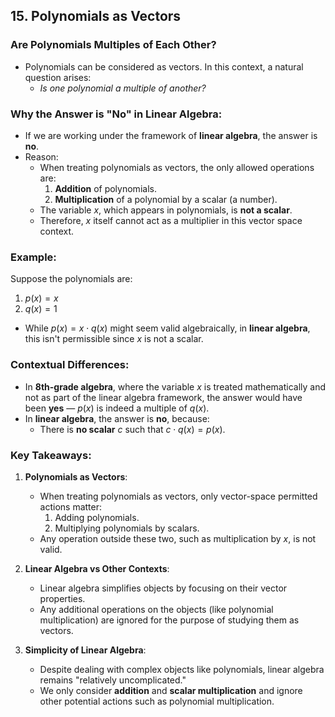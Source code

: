 ## 15. Polynomials as Vectors

### Are Polynomials Multiples of Each Other?

- Polynomials can be considered as vectors. In this context, a natural question arises: 
  - *Is one polynomial a multiple of another?*
  
### Why the Answer is "No" in Linear Algebra:
- If we are working under the framework of **linear algebra**, the answer is **no**.
- Reason:
  - When treating polynomials as vectors, the only allowed operations are:
    1. **Addition** of polynomials.
    2. **Multiplication** of a polynomial by a scalar (a number).
  - The variable $x$, which appears in polynomials, is **not a scalar**. 
  - Therefore, $x$ itself cannot act as a multiplier in this vector space context.

### Example:
Suppose the polynomials are:
1. $p(x) = x$
2. $q(x) = 1$

- While $p(x) = x \cdot q(x)$ might seem valid algebraically, in **linear algebra**, this isn't permissible since $x$ is not a scalar.

### Contextual Differences:
- In **8th-grade algebra**, where the variable $x$ is treated mathematically and not as part of the linear algebra framework, the answer would have been **yes** — $p(x)$ is indeed a multiple of $q(x)$.
- In **linear algebra**, the answer is **no**, because:
  - There is **no scalar** $c$ such that $c \cdot q(x) = p(x)$.

### Key Takeaways:
1. **Polynomials as Vectors**:
   - When treating polynomials as vectors, only vector-space permitted actions matter:
     1. Adding polynomials.
     2. Multiplying polynomials by scalars.
   - Any operation outside these two, such as multiplication by $x$, is not valid.

2. **Linear Algebra vs Other Contexts**:
   - Linear algebra simplifies objects by focusing on their vector properties.
   - Any additional operations on the objects (like polynomial multiplication) are ignored for the purpose of studying them as vectors.

3. **Simplicity of Linear Algebra**:
   - Despite dealing with complex objects like polynomials, linear algebra remains "relatively uncomplicated."
   - We only consider **addition** and **scalar multiplication** and ignore other potential actions such as polynomial multiplication.

